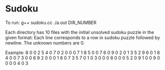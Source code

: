 # Sudoku

To run:
g++ sudoku.cc
./a.out DIR_NUMBER

Each directory has 10 files with the initial unsolved sudoku puzzle in the given format:
Each line corresponds to a row in sudoku puzzle followed by newline.
The unknown numbers are 0.

Example:
8 0 0 2 5 4 0 7 0 
2 0 0 0 7 1 8 5 0 
0 7 6 0 9 0 2 0 1 
3 5 2 9 6 0 1 8 4 
0 0 7 3 0 0 6 9 2 
0 0 0 1 8 0 7 3 5 
7 0 1 0 3 0 0 0 8 
0 0 0 5 2 0 9 1 0 
0 9 0 0 0 0 4 0 3 
